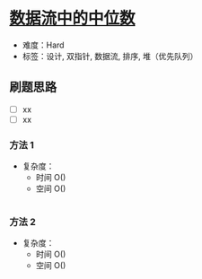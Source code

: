 # [数据流中的中位数](https://leetcode-cn.com/problems/shu-ju-liu-zhong-de-zhong-wei-shu-lcof/)

- 难度：Hard
- 标签：设计, 双指针, 数据流, 排序, 堆（优先队列）

## 刷题思路

- [ ] xx
- [ ] xx

### 方法 1

- 复杂度：
    - 时间 O()
    - 空间 O()

``` js

```

### 方法 2

- 复杂度：
    - 时间 O()
    - 空间 O()

``` js

```
